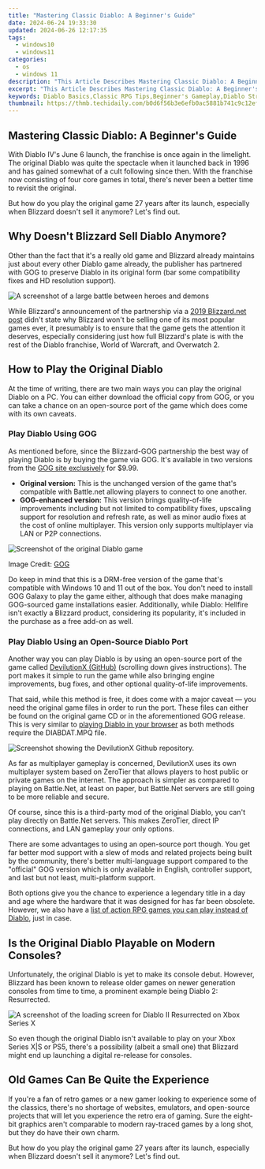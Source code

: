 ```yaml
---
title: "Mastering Classic Diablo: A Beginner's Guide"
date: 2024-06-24 19:33:30
updated: 2024-06-26 12:17:35
tags:
  - windows10
  - windows11
categories:
  - os
  - windows 11
description: "This Article Describes Mastering Classic Diablo: A Beginner's Guide"
excerpt: "This Article Describes Mastering Classic Diablo: A Beginner's Guide"
keywords: Diablo Basics,Classic RPG Tips,Beginner's Gameplay,Diablo Strategies,Mastering Role-Playing,Classic Gaming Guide,Newcomer's DX,Diablo for Beginners,RPG Mastery,Gaming Essentials,Strategy Skills,Roleplay Mastery,Classic Gaming Tips,DX Novices Guide
thumbnail: https://thmb.techidaily.com/b0d6f56b3e6efb0ac5881b741c9c12ef541c2aef549de1d2cc8ab07a2bd3f133.jpg
---
```


## Mastering Classic Diablo: A Beginner's Guide

 With Diablo IV's June 6 launch, the franchise is once again in the limelight. The original Diablo was quite the spectacle when it launched back in 1996 and has gained somewhat of a cult following since then. With the franchise now consisting of four core games in total, there's never been a better time to revisit the original.

 But how do you play the original game 27 years after its launch, especially when Blizzard doesn't sell it anymore? Let's find out.

## Why Doesn't Blizzard Sell Diablo Anymore?

 Other than the fact that it's a really old game and Blizzard already maintains just about every other Diablo game already, the publisher has partnered with GOG to preserve Diablo in its original form (bar some compatibility fixes and HD resolution support).

![A screenshot of a large battle between heroes and demons](https://static1.makeuseofimages.com/wordpress/wp-content/uploads/2022/06/IMG_20220613_074954-1.jpg)

 While Blizzard's announcement of the partnership via a [2019 Blizzard.net post](https://news.blizzard.com/en-us/diablo3/22887361/diablo-now-available-on-gog-com) didn't state why Blizzard won't be selling one of its most popular games ever, it presumably is to ensure that the game gets the attention it deserves, especially considering just how full Blizzard's plate is with the rest of the Diablo franchise, World of Warcraft, and Overwatch 2\.

## How to Play the Original Diablo

 At the time of writing, there are two main ways you can play the original Diablo on a PC. You can either download the official copy from GOG, or you can take a chance on an open-source port of the game which does come with its own caveats.

### Play Diablo Using GOG

 As mentioned before, since the Blizzard-GOG partnership the best way of playing Diablo is by buying the game via GOG. It's available in two versions from the [GOG site exclusively](https://www.gog.com/en/game/diablo) for $9.99\.

* **Original version:** This is the unchanged version of the game that's compatible with Battle.net allowing players to connect to one another.
* **GOG-enhanced version:** This version brings quality-of-life improvements including but not limited to compatibility fixes, upscaling support for resolution and refresh rate, as well as minor audio fixes at the cost of online multiplayer. This version only supports multiplayer via LAN or P2P connections.

![Screenshot of the original Diablo game](https://static1.makeuseofimages.com/wordpress/wp-content/uploads/2023/06/og-diablo-screenshot.jpg)

Image Credit: [GOG](https://www.gog.com/en/game/diablo)

 Do keep in mind that this is a DRM-free version of the game that's compatible with Windows 10 and 11 out of the box. You don't need to install GOG Galaxy to play the game either, although that does make managing GOG-sourced game installations easier. Additionally, while Diablo: Hellfire isn't exactly a Blizzard product, considering its popularity, it's included in the purchase as a free add-on as well.

### Play Diablo Using an Open-Source Diablo Port

 Another way you can play Diablo is by using an open-source port of the game called [DevilutionX (GitHub)](https://github.com/diasurgical/devilutionX) (scrolling down gives instructions). The port makes it simple to run the game while also bringing engine improvements, bug fixes, and other optional quality-of-life improvements.

 That said, while this method is free, it does come with a major caveat — you need the original game files in order to run the port. These files can either be found on the original game CD or in the aforementioned GOG release. This is very similar to [playing Diablo in your browser](https://www.makeuseof.com/tag/play-original-diablo-browser/) as both methods require the DIABDAT.MPQ file.

![Screenshot showing the DevilutionX Github repository.](https://static1.makeuseofimages.com/wordpress/wp-content/uploads/2023/06/diablo-port.jpg)

 As far as multiplayer gameplay is concerned, DevilutionX uses its own multiplayer system based on ZeroTier that allows players to host public or private games on the internet. The approach is simpler as compared to playing on Battle.Net, at least on paper, but Battle.Net servers are still going to be more reliable and secure.

 Of course, since this is a third-party mod of the original Diablo, you can't play directly on Battle.Net servers. This makes ZeroTier, direct IP connections, and LAN gameplay your only options.

 There are some advantages to using an open-source port though. You get far better mod support with a slew of mods and related projects being built by the community, there's better multi-language support compared to the "official" GOG version which is only available in English, controller support, and last but not least, multi-platform support.

 Both options give you the chance to experience a legendary title in a day and age where the hardware that it was designed for has far been obsolete. However, we also have a [list of action RPG games you can play instead of Diablo](https://www.makeuseof.com/best-action-rpg-games-to-play-instead-of-diablo/), just in case.

## Is the Original Diablo Playable on Modern Consoles?

 Unfortunately, the original Diablo is yet to make its console debut. However, Blizzard has been known to release older games on newer generation consoles from time to time, a prominent example being Diablo 2: Resurrected.

![A screenshot of the loading screen for Diablo II Resurrected on Xbox Series X](https://static1.makeuseofimages.com/wordpress/wp-content/uploads/2023/03/diablo-ii-resurrected-loading-screen.jpg)

 So even though the original Diablo isn't available to play on your Xbox Series X|S or PS5, there's a possibility (albeit a small one) that Blizzard might end up launching a digital re-release for consoles.

## Old Games Can Be Quite the Experience

 If you're a fan of retro games or a new gamer looking to experience some of the classics, there's no shortage of websites, emulators, and open-source projects that will let you experience the retro era of gaming. Sure the eight-bit graphics aren't comparable to modern ray-traced games by a long shot, but they do have their own charm.

 But how do you play the original game 27 years after its launch, especially when Blizzard doesn't sell it anymore? Let's find out.
